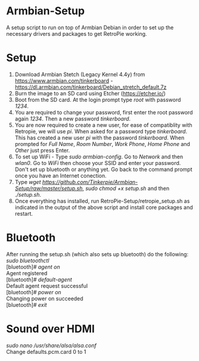 # Armbian-Setup
A setup script to run on top of Armbian Debian in order to set up the necessary drivers and packages to get RetroPie working.

# Setup

1. Download Armbian Stetch (Legacy Kernel 4.4y) from https://www.armbian.com/tinkerboard - https://dl.armbian.com/tinkerboard/Debian_stretch_default.7z
2. Burn the image to an SD card using Etcher (https://etcher.io/)
3. Boot from the SD card. At the login prompt type *root* with password *1234*.
4. You are required to change your password, first enter the root password again *1234*. Then a new password *tinkerboard*.
5. You are now required to create a new user, for ease of compatiblity with Retropie, we will use *pi*. When asked for a password type *tinkerboard*. This has created a new user *pi* with the password *tinkerboard*. When prompted for *Full Name*, *Room Number*, *Work Phone*, *Home Phone* and *Other* just press Enter.
6. To set up WiFi - Type *sudo armbian-config*. Go to *Network* and then *wlan0*. Go to *WiFi* then choose your SSID and enter your password. Don't set up bluetooth or anything yet. Go back to the command prompt once you have an Internet conection.
7. Type *wget https://github.com/Tinkerpie/Armbian-Setup/raw/master/setup.sh*, *sudo chmod +x setup.sh* and then *./setup.sh*.
8. Once everything has installed, run RetroPie-Setup/retropie_setup.sh as indicated in the output of the above script and install core packages and restart.


# Bluetooth

After running the setup.sh (which also sets up bluetooth) do the following:  
*sudo bluetoothctl*  
[bluetooth]# *agent on*  
Agent registered  
[bluetooth]# *default-agent*  
Default agent request successful  
[bluetooth]# *power on*  
Changing power on succeeded  
[bluetooth]# *exit*  


# Sound over HDMI

*sudo nano /usr/share/alsa/alsa.conf*  
Change defaults.pcm.card 0 to 1
